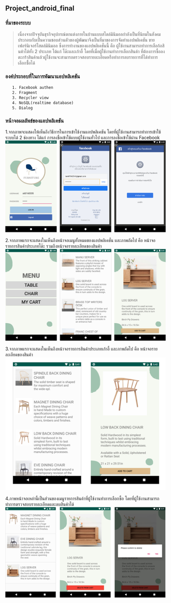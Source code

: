 ## Project_android_final
### ที่มาของระบบ

   >เนื่องจากปัจจุบันธุรกิจอุปกรณ์ตกแต่งภายในบ้านแบบสไตล์มินิมอลกำลังเป็นที่นิยมในสังคม ประกอบกับเป็นความชอบส่วนตัวของผู้พัฒนาจึงเป็นที่มาของการจัดทำแอปพลิเคชัน
ขายเฟอร์นิเจอร์ไสตล์มินิมอล ซึ่งการทำงานของแอปพลิเคชั่นนี้ คือ ผู้ใช้งานสามารถทำการเลือก้อสินค้าได้ทั้ง 2 ประเภท ได้แก่ โต๊ะและเก้าอี้ โดยที่เมื่อผู้ใช้งานทำการเลือกสินค้า
ที่ต้องการซื้อลงตะกร้าสินค้าแล้วผู้ใช้งานจะสามารถตรวจสอบรายละเอียดหรือทำการลบรายการที่ได้ทำการเลือกซื่้อได้
   
### องค์ประกอบที่ในการพัฒนาแอปพลิเคชัน
       1. Facebook authen
       2. Fragment
       3. Recycler view
       4. NoSQL(realtime database)
       5. Dialog
       
### หน้าจอผลลัพธ์ของแอปพลิเคชัน
1.จากภาพจะแสดงให้เห็นถึงวิธีการในการเข้าใช้งานแอปพลิเคชัน โดยที่ผู้ใช้งานสามารถทำการเข้าใช้ระบบได้ 2 ช่องทาง ได้แก่ การลงชื่อเข้าใช้แบบผู้ใช้งานทั่วไป และการลงชื่อเข้าใช้ผ่าน Facebook
![alt text](https://github.com/chanikan07/Project_android_final/blob/master/screenshot/Login.jpg)

2.จากภาพแรกจะแสดงในเห็นถึงหน้าจอเมนูทั้งหมดของแอปพลิเคชั่น และภาพถัดไป คือ หน้าจอรายการสินค้าประเภทโต๊ะ รวมถึงหน้าจอรายละเอียดของสินค้า
![alt text](https://github.com/chanikan07/Project_android_final/blob/master/screenshot/Table.jpg)

3.จากภาพแรกจะแสดงในเห็นถึงหน้าจอรายการสินค้าประเภทเก้าอี้ และภาพถัดไป คือ หน้าจอรายละเอียดของสินค้า
![alt text](https://github.com/chanikan07/Project_android_final/blob/master/screenshot/Chair.jpg)

4.ภาพหน้าจอเหล่านี้เป็นส่วนของเมนูรายการสินค้าที่ผู้ใช้งานทำการเลือกซื้อ โดยที่ผู้ใช้งานสามารถทำการตรวจสอบรายละเอียดและลบสินค้าได้
![alt text](https://github.com/chanikan07/Project_android_final/blob/master/screenshot/Cart.jpg) 
